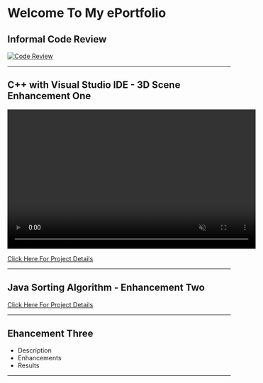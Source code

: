 # Welcome To My ePortfolio

## Informal Code Review
[![Code Review](https://img.youtube.com/vi/yvcHImLN97k/maxresdefault.jpg)](https://www.youtube.com/watch?v=yvcHImLN97k)


***
## C++ with Visual Studio IDE - 3D Scene Enhancement One

<video width="560" height="315" controls loop="" muted = "" autoplay="">
  <source src="https://github.com/melcian404/melcian404.github.io/raw/refs/heads/main/docs/assets/3Dvid.mp4">
</video>

[Click Here For Project Details](https://github.com/melcian404/CPP-3D-Scene)

***

## Java Sorting Algorithm - Enhancement Two



[Click Here For Project Details](https://github.com/melcian404/Java-Sorting-Algorithm)


***
## Ehancement Three
- Description
- Enhancements
- Results



***
